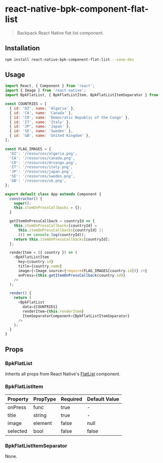 # react-native-bpk-component-flat-list

> Backpack React Native flat list component.

## Installation

```sh
npm install react-native-bpk-component-flat-list --save-dev
```


## Usage

```js
import React, { Component } from 'react';
import { Image } from 'react-native';
import BpkFlatList, { BpkFlatListItem, BpkFlatListItemSeparator } from 'react-native-bpk-component-flat-list';

const COUNTRIES = [
  { id: 'DZ', name: 'Algeria' },
  { id: 'CA', name: 'Canada' },
  { id: 'CD', name: 'Democratic Republic of the Congo' },
  { id: 'IT', name: 'Italy' },
  { id: 'JP', name: 'Japan' },
  { id: 'SE', name: 'Sweden' },
  { id: 'GB', name: 'United Kingdom' },
];

const FLAG_IMAGES = {
  'DZ': '/resources/algeria.png',
  'CA': '/resources/canada.png',
  'CD': '/resources/drcongo.png',
  'IT': '/resources/italy.png',
  'JP': '/resources/japan.png',
  'SE': '/resources/sweden.png',
  'GB': '/resources/uk.png',
};

export default class App extends Component {
  constructor() {
    super();
    this.itemOnPressCallbacks = {};
  }

  getItemOnPressCallback = countryId => {
    this.itemOnPressCallbacks[countryId] =
      this.itemOnPressCallbacks[countryId] ||
      (() => console.log(countryId));
    return this.itemOnPressCallbacks[countryId];
  };

  renderItem = ({ country }) => (
    <BpkFlatListItem
      key={country.id}
      title={country.name}
      image={<Image source={require(FLAG_IMAGES[country.id])} />}
      onPress={this.getItemOnPressCallback(country.id)}
    />
  );

  render() {
    return (
      <BpkFlatList
        data={COUNTRIES}
        renderItem={this.renderItem}
        ItemSeparatorComponent={BpkFlatListItemSeparator}
      />
    );
  }
}
```

## Props

### BpkFlatList

Inherits all props from React Native's [FlatList](https://facebook.github.io/react-native/docs/flatlist.html) component.

### BpkFlatListItem

| Property           | PropType                              | Required | Default Value |
| ------------------ | ------------------------------------- | -------- | ------------- |
| onPress            | func                                  | true     | -             |
| title              | string                                | true     | -             |
| image              | element                               | false    | null          |
| selected           | bool                                  | false    | false         |

### BpkFlatListItemSeparator

None.

